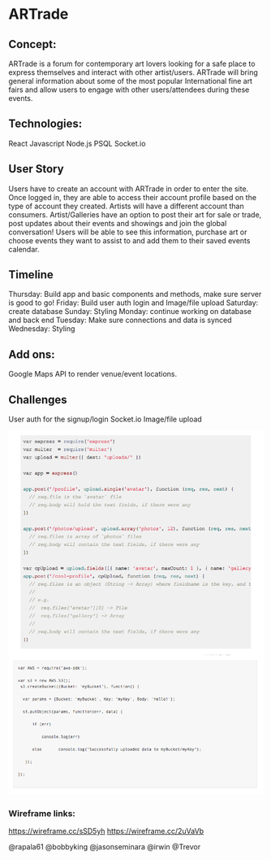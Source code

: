 # ARTrade
## Concept: 
ARTrade is a forum for contemporary art lovers looking for a safe place to express themselves and interact with other artist/users. ARTrade will bring general information about some of the most popular International fine art fairs and allow users to engage with other users/attendees during these events. 

## Technologies:
React
Javascript
Node.js
PSQL
Socket.io

## User Story
Users have to create an account with ARTrade in order to enter the site. Once logged in, they are able to access their account profile based on the type of account they created. Artists will have a different account than consumers. Artist/Galleries have an option to post their art for sale or trade, post updates about their events and showings and join the global conversation! Users will be able to see this information, purchase art or choose events they want to assist to and add them to their saved events calendar.

## Timeline

Thursday: Build app and basic components and methods, make sure server is good to go!
Friday: Build user auth login and Image/file upload 
Saturday: create database
Sunday: Styling
Monday: continue working on database and back end
Tuesday: Make sure connections and data is synced  
Wednesday: Styling

## Add ons:
Google Maps API to render venue/event locations.

## Challenges
User auth for the signup/login
Socket.io
Image/file upload

![References](/db/public/multer.png)
![References](/db/public/AWS-S3.png)

### Wireframe links:
https://wireframe.cc/sSD5yh
https://wireframe.cc/2uVaVb

@rapala61 @bobbyking  @jasonseminara @irwin @Trevor 

